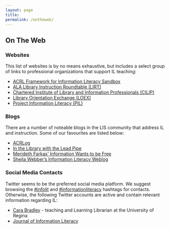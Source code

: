 ```yaml
---
layout: page
title: 
permalink: /ontheweb/
---
```


## On The Web

### Websites

This list of websites is by no means exhaustive, but includes a select group of links to professional organizations that support IL teaching:

* [ACRL Framework for Information Literacy Sandbox](http://sandbox.acrl.org/resources)
* [ALA Library Instruction Roundtable (LIRT)](http://www.ala.org/lirt/)
* [Chartered Institute of Library and Information Professionals (CILIP)](http://www.informationliteracy.org.uk/) 
* [Library Orientation Exchange (LOEX)](http://www.loex.org/index.php)
* [Project Information Literacy (PIL)](http://www.projectinfolit.org/)

### Blogs

There are a number of noteable blogs in the LIS community that address IL and instruction. Some of our favourites are listed below:

* [ACRLog](http://acrlog.org/)
* [In the Library with the Lead Pipe](http://inthelibrarywiththeleadpipe.org/) 
* [Merideth Farkas’ Information Wants to be Free](https://meredith.wolfwater.com/wordpress/)
* [Sheila Webber’s Information Literacy Weblog](http://information-literacy.blogspot.ca/)

### Social Media Contacts

Twitter seems to be the preferred social media platform. We suggest browsing the [#infolit](https://twitter.com/search?q=%23infolit&src=tyah) and [#informationliteracy](https://twitter.com/hashtag/informationliteracy?src=hash) hashtags for contacts. Otherwise, the following Twitter accounts are active and contain relevant information regarding IL:

* [Cara Bradley](https://twitter.com/carabradley17) - teaching and Learning Librarian at the University of Regina 
* [Journal of Information Literacy](https://twitter.com/JInfoLit)
